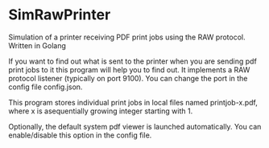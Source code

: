 # SimRawPrinter
Simulation of a printer receiving PDF print jobs using the RAW protocol. Written in Golang

If you want to find out what is sent to the printer when you are sending pdf print jobs to it this
program will help you to find out. It implements a RAW protocol listener (typically on port 9100). 
You can change the port in the config file config.json.

This program stores individual print jobs in local files named printjob-x.pdf,
where x is asequentially growing integer starting with 1.

Optionally, the default system pdf viewer is launched automatically.
You can enable/disable this option in the config file.
